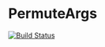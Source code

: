 # PermuteArgs

[![Build Status](https://github.com/Beforerr/PermuteArgs.jl/actions/workflows/CI.yml/badge.svg?branch=main)](https://github.com/Beforerr/PermuteArgs.jl/actions/workflows/CI.yml?query=branch%3Amain)
